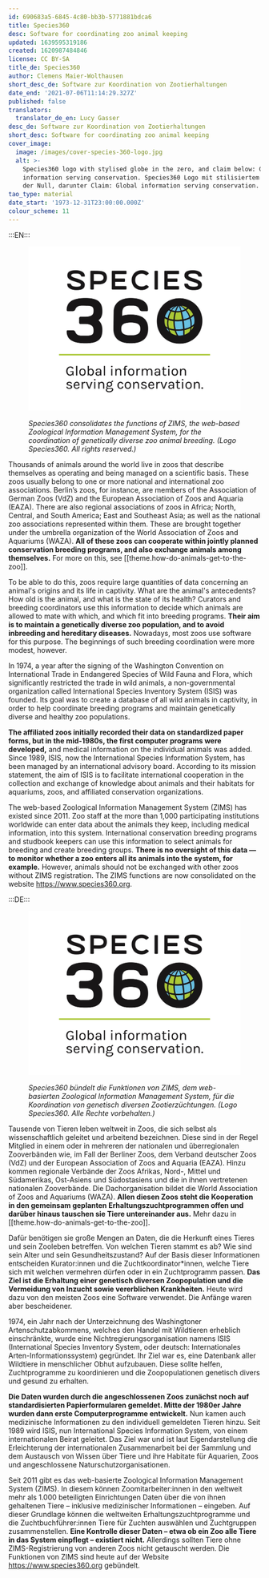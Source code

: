 ```yaml
---
id: 690683a5-6845-4c80-bb3b-5771881bdca6
title: Species360
desc: Software for coordinating zoo animal keeping
updated: 1639595319186
created: 1620987484846
license: CC BY-SA
title_de: Species360
author: Clemens Maier-Wolthausen
short_desc_de: Software zur Koordination von Zootierhaltungen
date_end: '2021-07-06T11:14:29.327Z'
published: false
translators:
  translator_de_en: Lucy Gasser
desc_de: Software zur Koordination von Zootierhaltungen
short_desc: Software for coordinating zoo animal keeping
cover_image:
  image: /images/cover-species-360-logo.jpg
  alt: >-
    Species360 logo with stylised globe in the zero, and claim below: Global
    information serving conservation. Species360 Logo mit stilisiertem Globus in
    der Null, darunter Claim: Global information serving conservation.
tao_type: material
date_start: '1973-12-31T23:00:00.000Z'
colour_scheme: 11
---
```


:::EN:::

<figure>

![Species360 logo with stylized globe in the zero. Text below: Global information serving conservation.](images/cover-species-360-logo.jpg)

<figcaption>

_Species360 consolidates the functions of ZIMS, the web-based Zoological Information Management System, for the coordination of genetically diverse zoo animal breeding. (Logo Species360. All rights reserved.)_

</figcaption>

</figure>

Thousands of animals around the world live in zoos that describe themselves as operating and being managed on a scientific basis. These zoos usually belong to one or more national and international zoo associations. Berlin’s zoos, for instance, are members of the Association of German Zoos (VdZ) and the European Association of Zoos and Aquaria (EAZA). There are also regional associations of zoos in Africa; North, Central, and South America; East and Southeast Asia; as well as the national zoo associations represented within them. These are brought together under the umbrella organization of the World Association of Zoos and Aquariums (WAZA). **All of these zoos can cooperate within jointly planned conservation breeding programs, and also exchange animals among themselves.** For more on this, see [[theme.how-do-animals-get-to-the-zoo]].

To be able to do this, zoos require large quantities of data concerning an animal's origins and its life in captivity. What are the animal's antecedents? How old is the animal, and what is the state of its health? Curators and breeding coordinators use this information to decide which animals are allowed to mate with which, and which fit into breeding programs. **Their aim is to maintain a genetically diverse zoo population, and to avoid inbreeding and hereditary diseases.** Nowadays, most zoos use software for this purpose. The beginnings of such breeding coordination were more modest, however.

In 1974, a year after the signing of the Washington Convention on International Trade in Endangered Species of Wild Fauna and Flora, which significantly restricted the trade in wild animals, a non-governmental organization called International Species Inventory System (ISIS) was founded. Its goal was to create a database of all wild animals in captivity, in order to help coordinate breeding programs and maintain genetically diverse and healthy zoo populations.

**The affiliated zoos initially recorded their data on standardized paper forms, but in the mid-1980s, the first computer programs were developed,** and medical information on the individual animals was added. Since 1989, ISIS, now the International Species Information System, has been managed by an international advisory board. According to its mission statement, the aim of ISIS is to facilitate international cooperation in the collection and exchange of knowledge about animals and their habitats for aquariums, zoos, and affiliated conservation organizations.

The web-based Zoological Information Management System (ZIMS) has existed since 2011. Zoo staff at the more than 1,000 participating institutions worldwide can enter data about the animals they keep, including medical information, into this system. International conservation breeding programs and studbook keepers can use this information to select animals for breeding and create breeding groups. **There is no oversight of this data — to monitor whether a zoo enters all its animals into the system, for example.** However, animals should not be exchanged with other zoos without ZIMS registration. The ZIMS functions are now consolidated on the website https://www.species360.org.

:::DE:::

<figure>

![Species360 Logo mit stilisiertem Globus in der Null, darunter Claim: Global information serving conservation.](images/cover-species-360-logo.jpg)

<figcaption>

_Species360 bündelt die Funktionen von ZIMS, dem web-basierten Zoological Information Management System, für die Koordination von genetisch diversen Zootierzüchtungen. (Logo Species360. Alle Rechte vorbehalten.)_

</figcaption>

</figure>

Tausende von Tieren leben weltweit in Zoos, die sich selbst als wissenschaftlich geleitet und arbeitend bezeichnen. Diese sind in der Regel Mitglied in einem oder in mehreren der nationalen und überregionalen Zooverbänden wie, im Fall der Berliner Zoos, dem Verband deutscher Zoos (VdZ) und der European Association of Zoos and Aquaria (EAZA). Hinzu kommen regionale Verbände der Zoos Afrikas, Nord-, Mittel und Südamerikas, Ost-Asiens und Südostasiens und die in ihnen vertretenen nationalen Zooverbände. Die Dachorganisation bildet die World Association of Zoos and Aquariums (WAZA). **Allen diesen Zoos steht die Kooperation in den gemeinsam geplanten Erhaltungszuchtprogrammen offen und darüber hinaus tauschen sie Tiere untereinander aus.** Mehr dazu in [[theme.how-do-animals-get-to-the-zoo]].

Dafür benötigen sie große Mengen an Daten, die die Herkunft eines Tieres und sein Zooleben betreffen. Von welchen Tieren stammt es ab? Wie sind sein Alter und sein Gesundheitszustand? Auf der Basis dieser Informationen entscheiden Kurator:innen und die Zuchtkoordinator\*innen, welche Tiere sich mit welchen vermehren dürfen oder in ein Zuchtprogramm passen. **Das Ziel ist die Erhaltung einer genetisch diversen Zoopopulation und die Vermeidung von Inzucht sowie vererblichen Krankheiten.** Heute wird dazu von den meisten Zoos eine Software verwendet. Die Anfänge waren aber bescheidener.

1974, ein Jahr nach der Unterzeichnung des Washingtoner Artenschutzabkommens, welches den Handel mit Wildtieren erheblich einschränkte, wurde eine Nichtregierungsorganisation namens ISIS (International Species Inventory System, oder deutsch: Internationales Arten-Informationssystem) gegründet. Ihr Ziel war es, eine Datenbank aller Wildtiere in menschlicher Obhut aufzubauen. Diese sollte helfen, Zuchtprogramme zu koordinieren und die Zoopopulationen genetisch divers und gesund zu erhalten.

**Die Daten wurden durch die angeschlossenen Zoos zunächst noch auf standardisierten Papierformularen gemeldet. Mitte der 1980er Jahre wurden dann erste Computerprogramme entwickelt.** Nun kamen auch medizinische Informationen zu den individuell gemeldeten Tieren hinzu. Seit 1989 wird ISIS, nun International Species Information System, von einem internationalen Beirat geleitet. Das Ziel war und ist laut Eigendarstellung die Erleichterung der internationalen Zusammenarbeit bei der Sammlung und dem Austausch von Wissen über Tiere und ihre Habitate für Aquarien, Zoos und angeschlossene Naturschutzorganisationen.

Seit 2011 gibt es das web-basierte Zoological Information Management System (ZIMS). In diesem können Zoomitarbeiter:innen in den weltweit mehr als 1.000 beteiligten Einrichtungen Daten über die von ihnen gehaltenen Tiere – inklusive medizinischer Informationen – eingeben. Auf dieser Grundlage können die weltweiten Erhaltungszuchtprogramme und die Zuchtbuchführer:innen Tiere für Zuchten auswählen und Zuchtgruppen zusammenstellen. **Eine Kontrolle dieser Daten – etwa ob ein Zoo alle Tiere in das System einpflegt – existiert nicht.** Allerdings sollten Tiere ohne ZIMS-Registrierung von anderen Zoos nicht getauscht werden. Die Funktionen von ZIMS sind heute auf der Website https://www.species360.org gebündelt.

